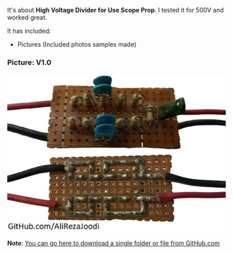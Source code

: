 It's about **High Voltage Divider for Use Scope Prop**.
I tested it for 500V and worked great.

It has included:
- Pictures (Included photos samples made)

### Picture: V1.0
![](https://GitHub.com/AliRezaJoodi/Electronic-Modules/blob/main/Voltage%20Divider_High%20Voltage/Pictures/V1.0.jpg?raw=true)

**Note**: [You can go here to download a single folder or file from GitHub.com](https://minhaskamal.github.io/DownGit/#/home)